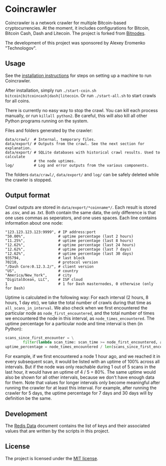 Coincrawler
===========

Coincrawler is a network crawler for multiple Bitcoin-based cryptocurrencies.
At the moment, it includes configurations for Bitcoin, Bitcoin Cash, Dash
and Litecoin. The project is forked from
[Bitnodes](https://github.com/ayeowch/bitnodes).

The development of this project was sponsored by Alexey Eromenko "Technologov".

Usage
-----

See the [installation instructions](INSTALL.md) for steps on setting up a
machine to run Coincrawler.

After installation, simply run `./start-coin.sh bitcoin|bitcoincash|dash|litecoin`.
Or run `./start-all.sh` to start crawls for all coins.

There is currently no easy way to stop the crawl. You can kill each process
manually, or run `killall python2`. Be careful, this will also kill all other
Python programs running on the system.

Files and folders generated by the crawler:
```
data/crawl/  # Internal, temporary files.
data/export/ # Outputs from the crawl. See the next section for explanation.
data/export/ # SQLite databases with historical crawl results. Used to calculate
             # the node uptimes.
log/         # Log and error outputs from the various components.
```

The folders `data/crawl/`, `data/export/` and `log/` can be safely deleted while
the crawler is stopped.

Output format
-------------

Crawl outputs are stored in `data/export/*coinname*/`. Each result is stored
as .csv, and as .txt. Both contain the same data, the only difference is that
one uses commas as seperators, and one uses spaces. Each line contains
information about one node:

```
"123.123.123.123:9999", # IP address:port
"50.00%",               # uptime percentage (last 2 hours)
"11.25%",               # uptime percentage (last 8 hours)
"12.62%",               # uptime percentage (last 24 hours)
"12.62%",               # uptime percentage (last 7 days)
"12.62%",               # uptime percentage (last 30 days)
935794,                 # last block
70210,                  # protocol version
"/Dash Core:0.12.3.2/", # client version
"US",                   # country
"America/New_York",     # city
"DigitalOcean, LLC",    # ISP cloud
1                       # 1 for Dash masternodes, 0 otherwise (only for Dash)

```

Uptime is calculated in the following way: For each interval (2 hours,
8 hours, 1 day etc), we take the total number of crawls during that
time as `all_scans_in_interval`. We also check when we first
encountered the particular node as `node_first_encountered`, and the total
number of times we encountered the node in this interval, as
`node_times_encountered`. The uptime percentage for a particular node and
time interval is then (in Python):

```python
scans_since_first_encounter = \
        filter(lambda scan_time: scan_time >= node_first_encountered, all_scans_in_interval)
uptime_percentage = node_times_encountered / len(scans_since_first_encounter)
```

For example, if we first encountered a node 1 hour ago, and we reached it in
every subsequent scan, it would be listed with an uptime of 100% across all
intervals. But if the node was only reachable during 1 out of 5 scans in the
last hour, it would have an uptime of 4 / 5 = 80%. The same uptime would
also be shown for all other intervals, because we don't have enough data
for them. Note that values for longer intervals only
become meaningful after running the crawler for at least this interval. For
example, after running the crawler for 5 days, the uptime percentage
for 7 days and 30 days will by definition be the same.

Development
-----------

The [Redis Data](redis-data.md) document contains the list of keys and their
associated values that are written by the scripts in this project.

License
-------

The project is licensed under the [MIT license](LICENSE).
